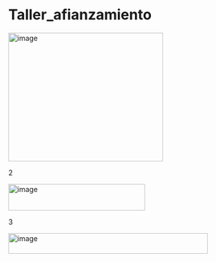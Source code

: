 # Taller_afianzamiento
<img width="308" height="256" alt="image" src="https://github.com/user-attachments/assets/05d40999-ea59-4081-ae8d-75c8a27db71c" />

2

<img width="272" height="53" alt="image" src="https://github.com/user-attachments/assets/5761cd85-923b-4b28-abda-03e81a6ce823" />

3

<img width="397" height="41" alt="image" src="https://github.com/user-attachments/assets/a34c4df7-4aa2-4978-b6e3-7d417e79eec2" />





